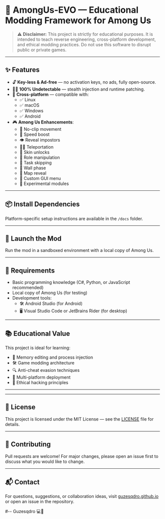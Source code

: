 # 🧠 AmongUs-EVO — Educational Modding Framework for Among Us

> ⚠️ **Disclaimer:** This project is strictly for educational purposes. It is intended to teach reverse engineering, cross-platform development, and ethical modding practices. Do not use this software to disrupt public or private games.

---

## ✨ Features

- 🔓 **Key-less & Ad-free** — no activation keys, no ads, fully open-source.
- 🕵️‍♂️ **100% Undetectable** — stealth injection and runtime patching.
- 🧩 **Cross-platform** — compatible with:
  - ✅ Linux
  - ✅ macOS
  - ✅ Windows
  - ✅ Android
- 🎮 **Among Us Enhancements**:
  - 🐾 No-clip movement
  - 🚀 Speed boost
  - 👁️ Reveal impostors
  - 🧍‍♂️ Teleportation
  - 🎨 Skin unlocks
  - 🧠 Role manipulation
  - 🧲 Task skipping
  - 🧱 Wall phase
  - 🧭 Map reveal
  - 🧰 Custom GUI menu
  - 🧪 Experimental modules

---

## 📦 Install Dependencies

Platform-specific setup instructions are available in the `/docs` folder.

---

## 🧪 Launch the Mod

Run the mod in a sandboxed environment with a local copy of Among Us.

---

## 🧪 Requirements

- Basic programming knowledge (C#, Python, or JavaScript recommended)
- Local copy of Among Us (for testing)
- Development tools:
  - 🛠️ Android Studio (for Android)
  - 🖥️ Visual Studio Code or JetBrains Rider (for desktop)

---

## 📚 Educational Value

This project is ideal for learning:

- 🧬 Memory editing and process injection
- 🛠️ Game modding architecture
- 🔍 Anti-cheat evasion techniques
- 📱 Multi-platform deployment
- 🧠 Ethical hacking principles

---

---

## 📄 License

This project is licensed under the MIT License — see the [LICENSE](https://github.com/Guzesqdro/AmongUs-EVO/blob/main/LICENSE) file for details.

---

## 🤝 Contributing

Pull requests are welcome! For major changes, please open an issue first to discuss what you would like to change.

---

## 📬 Contact

For questions, suggestions, or collaboration ideas, visit [guzesqdro.github.io](https://guzesqdro.github.io) or open an issue in the repository.

#-- Guzesqdro 💻🧪

